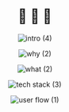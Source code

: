 <div align="center">
  <h1 align="center">🤫 🤫 🤫</h1>

![intro (4)](https://github.com/ethdam24-quadratic/secret-repo/assets/101796507/816d6bdf-f13c-46a1-b5a1-9a5b107a273e)

![why (2)](https://github.com/ethdam24-quadratic/secret-repo/assets/101796507/4d0a2be6-6ca6-4458-bbe6-1a3df15c1738)

![what (2)](https://github.com/ethdam24-quadratic/secret-repo/assets/101796507/cc268b5e-1f1a-4eb5-a87e-41ce00d77b59)

![tech stack (3)](https://github.com/ethdam24-quadratic/secret-repo/assets/101796507/d75d2fb1-a6b1-441b-a3dc-a34266e9d7f5)

![user flow (1)](https://github.com/ethdam24-quadratic/secret-repo/assets/101796507/ef37c308-caa1-4e1d-a641-59e20a6ac5ec)
